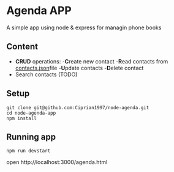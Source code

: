 # Agenda APP

A simple app using node & express for managin phone books

## Content

- **CRUD** operations:
    -**C**reate new contact
    -**R**ead contacts from [contacts.json](public/data/contacts.json)file
    -**U**pdate contacts
    -**D**elete contact
- Search contacts (TODO)

## Setup

```
git clone git@github.com:Ciprian1997/node-agenda.git
cd node-agenda-app
npm install
```

## Running app

```
npm run devstart
```

open http://localhost:3000/agenda.html